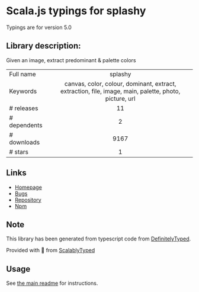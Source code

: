 
# Scala.js typings for splashy

Typings are for version 5.0

## Library description:
Given an image, extract predominant & palette colors

|                    |                 |
| ------------------ | :-------------: |
| Full name          | splashy |
| Keywords           | canvas, color, colour, dominant, extract, extraction, file, image, main, palette, photo, picture, url |
| # releases         | 11 |
| # dependents       | 2 |
| # downloads        | 9167 |
| # stars            | 1 |

## Links
- [Homepage](https://nicedoc.io/microlinkhq/splashy)
- [Bugs](https://github.com/microlinkhq/splashy/issues)
- [Repository](https://github.com/microlinkhq/splashy)
- [Npm](https://www.npmjs.com/package/splashy)
    


## Note
This library has been generated from typescript code from [DefinitelyTyped](https://definitelytyped.org).

Provided with :purple_heart: from [ScalablyTyped](https://github.com/oyvindberg/ScalablyTyped)

## Usage
See [the main readme](../../readme.md) for instructions.



